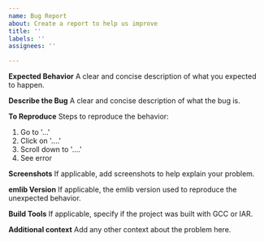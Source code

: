 ```yaml
---
name: Bug Report
about: Create a report to help us improve
title: ''
labels: ''
assignees: ''

---
```


**Expected Behavior**
A clear and concise description of what you expected to happen.

**Describe the Bug**
A clear and concise description of what the bug is.

**To Reproduce**
Steps to reproduce the behavior:
1. Go to '...'
2. Click on '....'
3. Scroll down to '....'
4. See error

**Screenshots**
If applicable, add screenshots to help explain your problem.

**emlib Version**
If applicable, the emlib version used to reproduce the unexpected behavior.

**Build Tools**
If applicable, specify if the project was built with GCC or IAR.

**Additional context**
Add any other context about the problem here.
